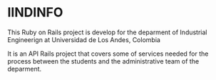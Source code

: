 # IINDINFO

This Ruby on Rails project is develop for the deparment of Industrial Engineerign at Universidad de Los Andes, Colombia

It is an API Rails project that covers some of services needed for the process between the students and the administrative team of the deparment.
